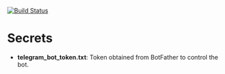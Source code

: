 [![Build Status](https://cloud.drone.io/api/badges/MetalBlueberry/PeePooMonitor/status.svg)](https://cloud.drone.io/MetalBlueberry/PeePooMonitor)

# Secrets

- **telegram_bot_token.txt**: Token obtained from BotFather to control the bot.
